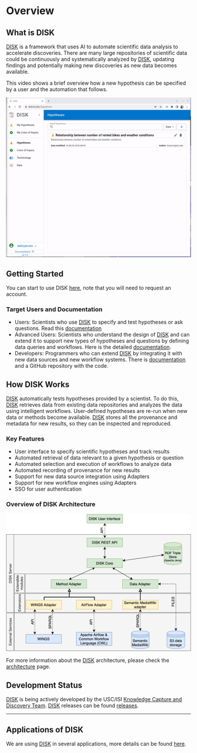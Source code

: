 # Overview

## What is DISK

[DISK](https://disk.isi.edu) is a framework that uses AI to automate scientific data analysis to accelerate discoveries. There are many large repositories of
scientific data could be continuously and systematically analyzed by [DISK](https://disk.isi.edu), updating findings and potentially making new
discoveries as new data becomes available.

This video shows a brief overview how a new hypothesis can be specified by a user and the automation that follows.

![DISK](figures/user-guide/welcome.gif "DISK")


## Getting Started

You can start to use DISK [here](https://disk.isi.edu), note that you will need to request an account.

### Target Users and Documentation

- Users: Scientists who use [DISK](https://disk.isi.edu) to specify and test hypotheses or ask questions.  Read this [documentation](user-guide/)
- Advanced Users: Scientists who understand the design of [DISK](https://disk.isi.edu) and can extend it to support new types of hypotheses and questions by defining data queries and workflows.  Here is the detailed [documentation](advanced-user/). 
- Developers: Programmers who can extend [DISK](https://disk.isi.edu) by integrating it with new data sources and new workflow systems.  There is [documentation](developer-guide/) and a GitHub repository with the code.


## How DISK Works

[DISK](https://disk.isi.edu) automatically tests hypotheses provided by a scientist.
To do this, [DISK](https://disk.isi.edu) retrieves data from existing data repositories and analyzes the data using intelligent workflows.
User-defined hypotheses are re-run when new data or methods become available. 
[DISK](https://disk.isi.edu) stores all the provenance and metadata for new results, so they can be inspected and reproduced.

### Key Features

- User interface to specify scientific hypotheses and track results
- Automated retrieval of data relevant to a given hypothesis or question
- Automated selection and execution of workflows to analyze data
- Automated recording of provenance for new results
- Support for new data source integration using Adapters
- Support for new workflow engines using Adapters
- SSO for user authentication

### Overview of DISK Architecture

![Disk API interactions](figures/DISK-arq.png "DISK API interactions")

For more information about the [DISK](https://disk.isi.edu) architecture, please check the [architecture](developer-guide/architecture/) page.

## Development Status

[DISK](https://disk.isi.edu) is being actively developed by the USC/ISI [Knowledge Capture and Discovery Team](https://knowledgecaptureanddiscovery.github.io/).
[DISK](https://disk.isi.edu) releases can be found [releases](https://github.com/KnowledgeCaptureAndDiscovery/[DISK](https://disk.isi.edu)-WEB/releases).

---



## Applications of DISK

We are using [DISK](https://disk.isi.edu) in several applications, more details can be found [here](adoptions).
